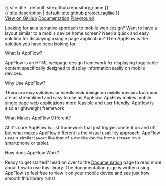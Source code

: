 <link rel="stylesheet" href="{{ site.baseurl }}/css/docs.css">
<link rel="stylesheet" type="text/css" href="//fonts.googleapis.com/css?family=Raleway" />
<div class="col-xs-12 col-md-3 ">
</div>
<div class="col-xs-12 col-md-6">
   <div class="fr tc text-color-primary fs-auto-h2">{{ site.title | default: site.github.repository_name }}</div>
   <div class="fr tc text-color-primary fs-auto-lg">{{ site.description | default: site.github.project_tagline }}</div>
</div>
<div class="col-xs-12 col-md-3"></div>
<div class="section col-xs-12 btn-row">
   <a href="{{ site.github.repository_url }}" class="btn btn-appflow">View on GitHub</a>
   <a class="btn btn-appflow" href="{{ site.baseurl }}/docs">Documentation</a>
   <a class="btn btn-appflow" href="{{ site.baseurl }}/playground">Playground</a>
</div>





<div class="tray-wrapper col-xs-12">
    <p class="fs-auto-lg text-color-light">Looking for an alternative approach to mobile web design? Want to have a layout similar to a mobile device home screen? Need a quick and easy solution for displaying a single page application? Then AppFlow is the solution you have been looking for.</p>
   
   <p class="fs-auto-h6">What Is AppFlow?</p>
   <p class="fs-auto-md text-color-light">AppFlow is an HTML webpage design framework for displaying toggleable content specifically designed to display information easily on mobile devices.</p>
   
   <p class="fs-auto-h6">Why Use AppFlow?</p>
   <p class="fs-auto-md text-color-light">There are may solutions to handle web design on mobile devices but none are as streamlined and easy to use as AppFlow. AppFlow makes mobile single page web applications more feasible and user friendly. Appflow is also a lightweight framework</p>
   
   <p class="fs-auto-h6">What Makes AppFlow Different?</p>
   <p class="fs-auto-md text-color-light">At it's core AppFlow is just framework that just toggles content on and off but what makes AppFlow different is the visual usability approach. AppFlow uses a similar layout like that of a mobile device home screen on a smartphone or tablet. </p>

   <p class="fs-auto-h6">How does AppFlow Work?</p>
   <p class="fs-auto-md text-color-light">Ready to get started? head on over to the <a class="text-color-alt" href="{{ site.baseurl }}/docs">Documentation</a> page to read more about how to use this library. The documentation page is written using AppFlow so feel free to view it on your mobile device and see just how smooth this library runs!</p>


</div>
